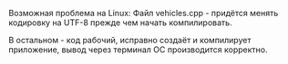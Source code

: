 Возможная проблема на Linux: Файл vehicles.cpp - придётся менять кодировку на UTF-8 прежде чем начать компилировать.

В остальном - код рабочий, исправно создаёт и компилирует приложение, вывод через терминал ОС производится корректно.
